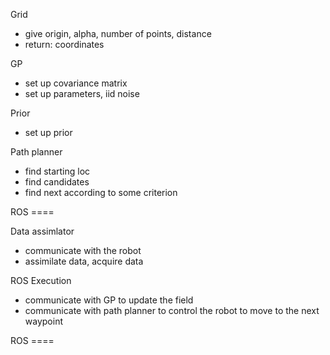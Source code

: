 Grid
- give origin, alpha, number of points, distance
- return: coordinates

GP
- set up covariance matrix
- set up parameters, iid noise

Prior
- set up prior

Path planner
- find starting loc
- find candidates
- find next according to some criterion


ROS ====

Data assimlator
- communicate with the robot
- assimilate data, acquire data

ROS Execution
- communicate with GP to update the field
- communicate with path planner to control the robot to move to the next waypoint

ROS ====


